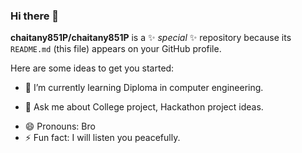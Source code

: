 ### Hi there 👋


**chaitany851P/chaitany851P** is a ✨ _special_ ✨ repository because its `README.md` (this file) appears on your GitHub profile.

Here are some ideas to get you started:

<!-- - 🔭 I’m currently working on ... !-->
- 🌱 I’m currently learning Diploma in computer engineering.
<!-- - 👯 I’m looking to collaborate on ...!-->
<!-- - 🤔 I’m looking for help with ...!-->
- 💬 Ask me about College project, Hackathon project ideas.
<!-- - 📫 How to reach me: ...!-->
- 😄 Pronouns: Bro
- ⚡ Fun fact: I will listen you peacefully.

